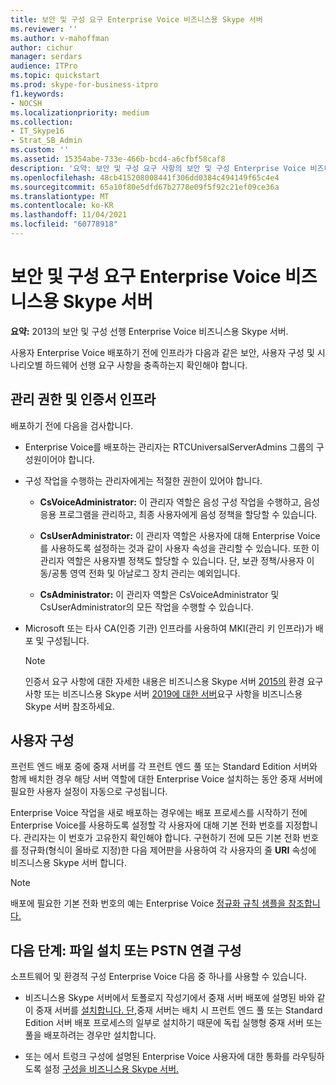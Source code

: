 ```yaml
---
title: 보안 및 구성 요구 Enterprise Voice 비즈니스용 Skype 서버
ms.reviewer: ''
ms.author: v-mahoffman
author: cichur
manager: serdars
audience: ITPro
ms.topic: quickstart
ms.prod: skype-for-business-itpro
f1.keywords:
- NOCSH
ms.localizationpriority: medium
ms.collection:
- IT_Skype16
- Strat_SB_Admin
ms.custom: ''
ms.assetid: 15354abe-733e-466b-bcd4-a6cfbf58caf8
description: '요약: 보안 및 구성 요구 사항의 보안 및 구성 Enterprise Voice 비즈니스용 Skype 서버.'
ms.openlocfilehash: 48cb415208008441f306dd0384c494149f65c4e4
ms.sourcegitcommit: 65a10f80e5dfd67b2778e09f5f92c21ef09ce36a
ms.translationtype: MT
ms.contentlocale: ko-KR
ms.lasthandoff: 11/04/2021
ms.locfileid: "60778918"
---
```

# <a name="security-and-configuration-prerequisites-for-enterprise-voice-in-skype-for-business-server"></a>보안 및 구성 요구 Enterprise Voice 비즈니스용 Skype 서버
 
**요약:** 2013의 보안 및 구성 선행 Enterprise Voice 비즈니스용 Skype 서버.
  
사용자 Enterprise Voice 배포하기 전에 인프라가 다음과 같은 보안, 사용자 구성 및 시나리오별 하드웨어 선행 요구 사항을 충족하는지 확인해야 합니다. 
  
## <a name="administrative-rights-and-certificate-infrastructure"></a>관리 권한 및 인증서 인프라

배포하기 전에 다음을 검사합니다.
  
- Enterprise Voice를 배포하는 관리자는 RTCUniversalServerAdmins 그룹의 구성원이어야 합니다.
    
- 구성 작업을 수행하는 관리자에게는 적절한 권한이 있어야 합니다.
    
  - **CsVoiceAdministrator:** 이 관리자 역할은 음성 구성 작업을 수행하고, 음성 응용 프로그램을 관리하고, 최종 사용자에게 음성 정책을 할당할 수 있습니다.
    
  - **CsUserAdministrator:** 이 관리자 역할은 사용자에 대해 Enterprise Voice를 사용하도록 설정하는 것과 같이 사용자 속성을 관리할 수 있습니다. 또한 이 관리자 역할은 사용자별 정책도 할당할 수 있습니다. 단, 보관 정책/사용자 이동/공통 영역 전화 및 아날로그 장치 관리는 예외입니다.
    
  - **CsAdministrator:** 이 관리자 역할은 CsVoiceAdministrator 및 CsUserAdministrator의 모든 작업을 수행할 수 있습니다.
    
- Microsoft 또는 타사 CA(인증 기관) 인프라를 사용하여 MKI(관리 키 인프라)가 배포 및 구성됩니다.
    
    > [!NOTE]
    > 인증서 요구 사항에 대한 자세한 내용은 비즈니스용 Skype 서버 [2015의](../../plan-your-deployment/requirements-for-your-environment/environmental-requirements.md) 환경 요구 사항 또는 비즈니스용 Skype 서버 [2019에 대한 서버](../../../SfBServer2019/plan/system-requirements.md)요구 사항을 비즈니스용 Skype 서버 참조하세요. 
  
## <a name="user-configuration"></a>사용자 구성

프런트 엔드 배포 중에 중재 서버를 각 프런트 엔드 풀 또는 Standard Edition 서버와 함께 배치한 경우 해당 서버 역할에 대한 Enterprise Voice 설치하는 동안 중재 서버에 필요한 사용자 설정이 자동으로 구성됩니다.
  
Enterprise Voice 작업을 새로 배포하는 경우에는 배포 프로세스를 시작하기 전에 Enterprise Voice를 사용하도록 설정할 각 사용자에 대해 기본 전화 번호를 지정합니다. 관리자는 이 번호가 고유한지 확인해야 합니다. 구현하기 전에 모든 기본 전화 번호를 정규화(형식이 올바로 지정)한 다음 제어판을 사용하여 각 사용자의 줄 **URI** 속성에 비즈니스용 Skype 서버 합니다.
  
> [!NOTE]
> 배포에 필요한 기본 전화 번호의 예는 Enterprise Voice [정규화 규칙 샘플을 참조합니다.](../../plan-your-deployment/enterprise-voice-solution/outbound-voice-routing.md#BKMK_SampleNormalizationRules) 
  
## <a name="next-steps-install-files-or-configure-pstn-connectivity"></a>다음 단계: 파일 설치 또는 PSTN 연결 구성

소프트웨어 및 환경적 구성 Enterprise Voice 다음 중 하나를 사용할 수 있습니다.
  
- 비즈니스용 Skype 서버에서 토폴로지 작성기에서 중재 서버 배포에 설명된 바와 같이 중재 서버를 [설치합니다. 단,](deploy-a-mediation-server.md)중재 서버는 배치 시 프런트 엔드 풀 또는 Standard Edition 서버 배포 프로세스의 일부로 설치하기 때문에 독립 실행형 중재 서버 또는 풀을 배포하려는 경우만 설치합니다.
    
- 또는 에서 트렁크 구성에 설명된 Enterprise Voice 사용자에 대한 통화를 라우팅하도록 설정 [구성을 비즈니스용 Skype 서버.](configure-trunks.md)
    

